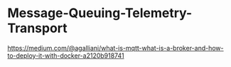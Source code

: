 # Message-Queuing-Telemetry-Transport
https://medium.com/@agalliani/what-is-mqtt-what-is-a-broker-and-how-to-deploy-it-with-docker-a2120b918741
